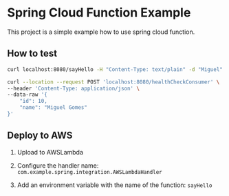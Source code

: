 # Spring Cloud Function Example

This project is a simple example how to use spring cloud function.

## How to test

```bash
curl localhost:8080/sayHello -H "Content-Type: text/plain" -d "Miguel"
```

```bash
curl --location --request POST 'localhost:8080/healthCheckConsumer' \
--header 'Content-Type: application/json' \
--data-raw '{
	"id": 10,
	"name": "Miguel Gomes"
}'
```

## Deploy to AWS

1. Upload to AWSLambda

1. Configure the handler name: ``com.example.spring.integration.AWSLambdaHandler``

1. Add an environment variable with the name of the function:  ``sayHello``